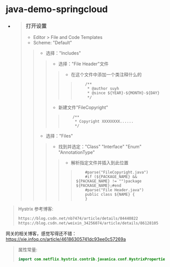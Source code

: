 # java-demo-springcloud




- > ### 打开设置
    > - Editor > File and Code Templates
    > - Scheme: "Default"
    >> - 选择："Includes"
    >>> - 选择："File Header"文件
    >>>> - 在这个文件中添加一个类注释什么的
    >>>>> ```
    >>>>>     /**
    >>>>>      * @author suyh
    >>>>>      * @since ${YEAR}-${MONTH}-${DAY}
    >>>>>      */
    >>>>> ```
    >>> - 新建文件"FileCopyright"
    >>>> ```
    >>>>     /**
    >>>>      * Copyright XXXXXXXX......
    >>>>      */
    >>>> ```
    >> - 选择："Files"
    >>> - 找到并选定："Class" "Interface" "Enum" "AnnotationType"
    >>>> - 解析指定文件并插入到此位置
    >>>>> ```
    >>>>>     #parse("FileCopyright.java")
    >>>>>     #if (${PACKAGE_NAME} && ${PACKAGE_NAME} != "")package ${PACKAGE_NAME};#end
    >>>>>     #parse("File Header.java")
    >>>>>     public class ${NAME} {
    >>>>>     }
    >>>>> ```

> Hystrix 
> 参考博客:
> ```html
> https://blog.csdn.net/nb7474/article/details/84440822
> https://blog.csdn.net/weixin_34256074/article/details/86128105
> ```


网关的相关博客，感觉写得还不错：https://xie.infoq.cn/article/46186305741dc93ee0c57269a

> 属性常量:
> ```java
> import com.netflix.hystrix.contrib.javanica.conf.HystrixPropertiesManager;
> ```

